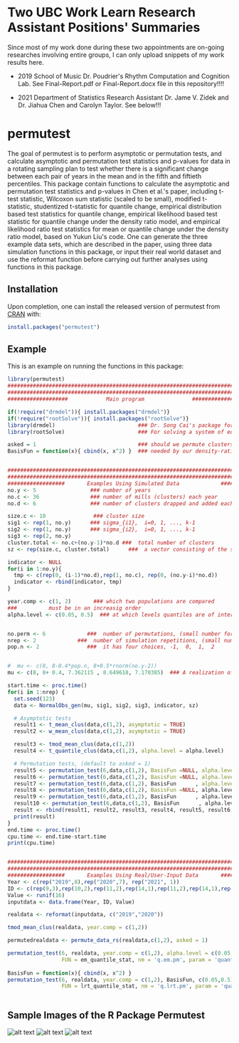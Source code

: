 # Two UBC Work Learn Research Assistant Positions' Summaries

Since most of my work done during these two appointments are on-going researches involving entire groups, I can only upload snippets of my work results here. 

* 2019 School of Music Dr. Poudrier's Rhythm Computation and Cognition Lab. See Final-Report.pdf or Final-Report.docx file in this repository!!!!


* 2021 Department of Statistics Research Assistant Dr. Jame V. Zidek and Dr. Jiahua Chen and Carolyn Taylor. See below!!!

# permutest

<!-- badges: start -->
<!-- badges: end -->

The goal of permutest is to perform asymptotic or permutation tests, and calculate asymptotic and permutation test statistics and p-values for data in a rotating sampling plan to test whether there is a significant change between each pair of years in the mean and in the fifth and fiftieth percentiles.
This package contain functions to calculate the asymptotic and permutation test statistics and p-values in Chen et al.'s paper, including t-test statistic, Wilcoxon sum statistic (scaled to be small), modified t-statistic, studentized t-statistic for quantile change, empirical distribution based test statistics for quantile change, empirical likelihood based test statistic for quantile change under the density ratio model, and empirical likelihood ratio test statistics for mean or quantile change under the density ratio model, based on Yukun Liu's code.
One can generate the three example data sets, which are described in the paper, using three data simulation functions in this package, or input their real world dataset and use the reformat function before carrying out further analyses using functions in this package. 
## Installation

Upon completion, one can install the released version of permutest from [CRAN](https://CRAN.R-project.org) with:

``` r
install.packages("permutest")
```

## Example

This is an example on running the functions in this package:

``` r
library(permutest)
##################################################################################
##################################################################################
###################            Main program               ########################

if(!require("drmdel")){ install.packages("drmdel")}
if(!require("rootSolve")){ install.packages("rootSolve")}
library(drmdel)                          ### Dr. Song Cai's package for fitting DRM
library(rootSolve)                       ### For solving a system of equations

asked = 1                                ### should we permute clusters not shared between two years?
BasisFun = function(x){ cbind(x, x^2) }  ### needed by our density-ratio-model-based method


##################################################################################
##################################################################################
##################       Examples Using Simulated Data             ###############
no.y <- 5                 ### number of years
no.c <- 36                ### number of mills (clusters) each year
no.d <- 6                 ### number of clusters drapped and added each year

size.c <- 10               ### cluster size
sig1 <- rep(1, no.y)      ### sigma_{i1},  i=0, 1, ..., k-1
sig2 <- rep(1, no.y)      ### sigma_{i2},  i=0, 1, ..., k-1
sig3 <- rep(2, no.y)
cluster.total <- no.c+(no.y-1)*no.d ###  total number of clusters
sz <- rep(size.c, cluster.total)      ###  a vector consisting of the sizes of all clusters

indicator <- NULL
for(i in 1:no.y){
  tmp <- c(rep(0, (i-1)*no.d),rep(1, no.c), rep(0, (no.y-i)*no.d))
  indicator <- rbind(indicator, tmp)
}

year.comp <- c(1, 2)       ### which two populations are compared
###          must be in an increasig order
alpha.level <- c(0.05, 0.5)  ### at which levels quantiles are of interest


no.perm <- 6             ###  number of permutations, (small number for illustration purpose)
nrep <- 2             ###  number of simulation repetitions, (small number for illustration purpose)
pop.n <- 2               ###  it has four choices, -1,  0,  1,  2


#  mu <- c(8, 8-0.4*pop.n, 8+0.5*rnorm(no.y-2))
mu <- c(8, 8+ 0.4, 7.362115 , 8.649618, 7.170385)  ### A realization of the above vector

start.time <- proc.time()
for(i in 1:nrep) {
  set.seed(123)
  data <- NormalObs_gen(mu, sig1, sig2, sig3, indicator, sz)

  # Asymptotic tests
  result1 <- t_mean_clus(data,c(1,2), asymptotic = TRUE)
  result2 <- w_mean_clus(data,c(1,2), asymptotic = TRUE)

  result3 <- tmod_mean_clus(data,c(1,2))
  result4 <- t_quantile_clus(data,c(1,2), alpha.level = alpha.level)

  # Permutation tests, (default to asked = 1)
  result5 <- permutation_test(6,data,c(1,2), BasisFun =NULL, alpha.level = NULL, t_mean_clus, 't.pm', 'mean')
  result6 <- permutation_test(6,data,c(1,2), BasisFun =NULL, alpha.level = NULL, w_mean_clus, 'w.pm', 'mean')
  result7 <- permutation_test(6,data,c(1,2), BasisFun      , alpha.level = NULL, lrt_mean_stat, 'lrt.pm', 'mean')
  result8 <- permutation_test(6,data,c(1,2), BasisFun =NULL, alpha.level       , em_quantile_stat, 'q.em.pm', 'quantile')
  result9 <- permutation_test(6,data,c(1,2), BasisFun      , alpha.level       , el_quantile_stat, 'q.el.pm', 'quantile')
  result10 <- permutation_test(6,data,c(1,2), BasisFun      , alpha.level       , lrt_quantile_stat, 'q.lrt.pm', 'quantile')
  result <- rbind(result1, result2, result3, result4, result5, result6, result7, result8, result9, result10)
  print(result)
}
end.time <- proc.time()
cpu.time <- end.time-start.time
print(cpu.time)


##################################################################################
##################################################################################
##################       Examples Using Real/User-Input Data       ###############
Year <- c(rep("2019",8),rep("2020",7), rep("2021", 1))
ID <- c(rep(9,3),rep(10,2),rep(11,2),rep(14,1),rep(11,2),rep(14,1),rep(4,2),rep(2,2),rep(3,1))
Value <- runif(16)
inputdata <- data.frame(Year, ID, Value)

realdata <- reformat(inputdata, c("2019","2020"))

tmod_mean_clus(realdata, year.comp = c(1,2))

permutedrealdata <- permute_data_rs(realdata,c(1,2), asked = 1)

permutation_test(6, realdata, year.comp = c(1,2), alpha.level = c(0.05,0.5),
                 FUN = em_quantile_stat, nm = 'q.em.pm', param = 'quantile', asked = 0)
                 
BasisFun = function(x){ cbind(x, x^2) }
permutation_test(6, realdata, year.comp = c(1,2), BasisFun, c(0.05,0.5),
                 FUN = lrt_quantile_stat, nm = 'q.lrt.pm', param = 'quantile')
                 
```

## Sample Images of the R Package Permutest
![alt text](https://github.com/miyading/final-report/blob/master/Screen%20Shot%202021-08-19%20at%2011.20.07%20PM.png)
![alt text](https://github.com/miyading/final-report/blob/master/Screen%20Shot%202021-08-19%20at%2011.20.18%20PM.png)
![alt text](https://github.com/miyading/final-report/blob/master/Screen%20Shot%202021-08-19%20at%2011.20.53%20PM.png)
